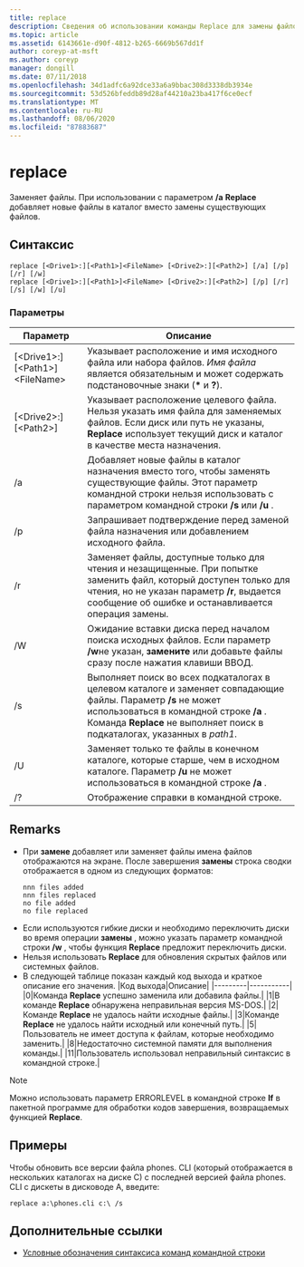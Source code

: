 ```yaml
---
title: replace
description: Сведения об использовании команды Replace для замены файлов.
ms.topic: article
ms.assetid: 6143661e-d90f-4812-b265-6669b567dd1f
author: coreyp-at-msft
ms.author: coreyp
manager: dongill
ms.date: 07/11/2018
ms.openlocfilehash: 34d1adfc6a92dce33a6a9bbac308d3338db3934e
ms.sourcegitcommit: 53d526bfeddb89d28af44210a23ba417f6ce0ecf
ms.translationtype: MT
ms.contentlocale: ru-RU
ms.lasthandoff: 08/06/2020
ms.locfileid: "87883687"
---
```

# <a name="replace"></a>replace



Заменяет файлы. При использовании с параметром **/a** **Replace** добавляет новые файлы в каталог вместо замены существующих файлов.



## <a name="syntax"></a>Синтаксис

```
replace [<Drive1>:][<Path1>]<FileName> [<Drive2>:][<Path2>] [/a] [/p] [/r] [/w]
replace [<Drive1>:][<Path1>]<FileName> [<Drive2>:][<Path2>] [/p] [/r] [/s] [/w] [/u]
```

### <a name="parameters"></a>Параметры

|Параметр|Описание|
|---------|-----------|
|[\<Drive1>:][\<Path1>]\<FileName>|Указывает расположение и имя исходного файла или набора файлов. *Имя файла* является обязательным и может содержать подстановочные знаки (**&#42;** и **?**).|
|[\<Drive2>:][\<Path2>]|Указывает расположение целевого файла. Нельзя указать имя файла для заменяемых файлов. Если диск или путь не указаны, **Replace** использует текущий диск и каталог в качестве места назначения.|
|/a|Добавляет новые файлы в каталог назначения вместо того, чтобы заменять существующие файлы. Этот параметр командной строки нельзя использовать с параметром командной строки **/s** или **/u** .|
|/p|Запрашивает подтверждение перед заменой файла назначения или добавлением исходного файла.|
|/r|Заменяет файлы, доступные только для чтения и незащищенные. При попытке заменить файл, который доступен только для чтения, но не указан параметр **/r**, выдается сообщение об ошибке и останавливается операция замены.|
|/W|Ожидание вставки диска перед началом поиска исходных файлов. Если параметр **/w**не указан, **замените** или добавьте файлы сразу после нажатия клавиши ВВОД.|
|/s|Выполняет поиск во всех подкаталогах в целевом каталоге и заменяет совпадающие файлы. Параметр **/s** не может использоваться в командной строке **/a** . Команда **Replace** не выполняет поиск в подкаталогах, указанных в *path1*.|
|/U|Заменяет только те файлы в конечном каталоге, которые старше, чем в исходном каталоге. Параметр **/u** не может использоваться в командной строке **/a** .|
|/?|Отображение справки в командной строке.|

## <a name="remarks"></a>Remarks

- При **замене** добавляет или заменяет файлы имена файлов отображаются на экране. После завершения **замены** строка сводки отображается в одном из следующих форматов:
  ```
  nnn files added
  nnn files replaced
  no file added
  no file replaced
  ```
- Если используются гибкие диски и необходимо переключить диски во время операции **замены** , можно указать параметр командной строки **/w** , чтобы функция **Replace** предложит переключить диски.
- Нельзя использовать **Replace** для обновления скрытых файлов или системных файлов.
- В следующей таблице показан каждый код выхода и краткое описание его значения.
  |Код выхода|Описание|
  |---------|-----------|
  |0|Команда **Replace** успешно заменила или добавила файлы.|
  |1|В команде **Replace** обнаружена неправильная версия MS-DOS.|
  |2|Команде **Replace** не удалось найти исходные файлы.|
  |3|Команде **Replace** не удалось найти исходный или конечный путь.|
  |5|Пользователь не имеет доступа к файлам, которые необходимо заменить.|
  |8|Недостаточно системной памяти для выполнения команды.|
  |11|Пользователь использовал неправильный синтаксис в командной строке.|

> [!NOTE]
> Можно использовать параметр ERRORLEVEL в командной строке **If** в пакетной программе для обработки кодов завершения, возвращаемых функцией **Replace**.

## <a name="examples"></a><a name="BKMK_examples"></a>Примеры

Чтобы обновить все версии файла phones. CLI (который отображается в нескольких каталогах на диске C) с последней версией файла phones. CLI с дискеты в дисководе A, введите:

`replace a:\phones.cli c:\ /s`

## <a name="additional-references"></a>Дополнительные ссылки

- [Условные обозначения синтаксиса команд командной строки](command-line-syntax-key.md)